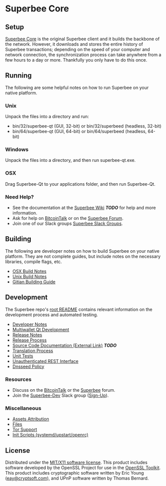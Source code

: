Superbee Core
=====================

Setup
---------------------
[Superbee Core](http://superbee.com/wallet) is the original Superbee client and it builds the backbone of the network. However, it downloads and stores the entire history of Superbee transactions; depending on the speed of your computer and network connection, the synchronization process can take anywhere from a few hours to a day or more. Thankfully you only have to do this once.

Running
---------------------
The following are some helpful notes on how to run Superbee on your native platform.

### Unix

Unpack the files into a directory and run:

- bin/32/superbee-qt (GUI, 32-bit) or bin/32/superbeed (headless, 32-bit)
- bin/64/superbee-qt (GUI, 64-bit) or bin/64/superbeed (headless, 64-bit)

### Windows

Unpack the files into a directory, and then run superbee-qt.exe.

### OSX

Drag Superbee-Qt to your applications folder, and then run Superbee-Qt.

### Need Help?

* See the documentation at the [Superbee Wiki](https://en.bitcoin.it/wiki/Main_Page) ***TODO***
for help and more information.
* Ask for help on [BitcoinTalk](https://bitcointalk.org/index.php?topic=1262920.0) or on the [Superbee Forum](http://forum.superbee.com/).
* Join one of our Slack groups [Superbee Slack Groups](https://superbee.com/slack-logins/).

Building
---------------------
The following are developer notes on how to build Superbee on your native platform. They are not complete guides, but include notes on the necessary libraries, compile flags, etc.

- [OSX Build Notes](build-osx.md)
- [Unix Build Notes](build-unix.md)
- [Gitian Building Guide](gitian-building.md)

Development
---------------------
The Superbee repo's [root README](https://github.com/listedlinked/superbee/blob/master/README.md) contains relevant information on the development process and automated testing.

- [Developer Notes](developer-notes.md)
- [Multiwallet Qt Development](multiwallet-qt.md)
- [Release Notes](release-notes.md)
- [Release Process](release-process.md)
- [Source Code Documentation (External Link)](https://dev.visucore.com/bitcoin/doxygen/) ***TODO***
- [Translation Process](translation_process.md)
- [Unit Tests](unit-tests.md)
- [Unauthenticated REST Interface](REST-interface.md)
- [Dnsseed Policy](dnsseed-policy.md)

### Resources

* Discuss on the [BitcoinTalk](https://bitcointalk.org/index.php?topic=1262920.0) or the [Superbee](http://forum.superbee.com/) forum.
* Join the [Superbee-Dev](https://superbee-dev.slack.com/) Slack group ([Sign-Up](https://superbee-dev.herokuapp.com/)).

### Miscellaneous
- [Assets Attribution](assets-attribution.md)
- [Files](files.md)
- [Tor Support](tor.md)
- [Init Scripts (systemd/upstart/openrc)](init.md)

License
---------------------
Distributed under the [MIT/X11 software license](http://www.opensource.org/licenses/mit-license.php).
This product includes software developed by the OpenSSL Project for use in the [OpenSSL Toolkit](https://www.openssl.org/). This product includes
cryptographic software written by Eric Young ([eay@cryptsoft.com](mailto:eay@cryptsoft.com)), and UPnP software written by Thomas Bernard.
